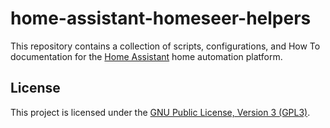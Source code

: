 # home-assistant-homeseer-helpers

This repository contains a collection of scripts, configurations, and How To
documentation for the [Home Assistant](https://home-assistant.io) home
automation platform.

## License
This project is licensed under the [GNU Public License, Version 3 (GPL3)](LICENSE).


